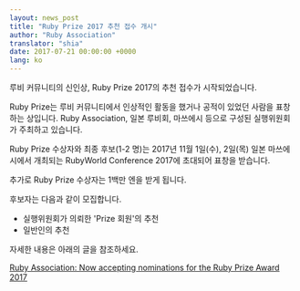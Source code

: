 ```yaml
---
layout: news_post
title: "Ruby Prize 2017 추천 접수 개시"
author: "Ruby Association"
translator: "shia"
date: 2017-07-21 00:00:00 +0000
lang: ko
---
```


루비 커뮤니티의 신인상, Ruby Prize 2017의 추천 접수가 시작되었습니다.

Ruby Prize는 루비 커뮤니티에서 인상적인 활동을 했거나 공적이 있었던 사람을
표창하는 상입니다. Ruby Association, 일본 루비회, 마쓰에시 등으로 구성된
실행위원회가 주최하고 있습니다.

Ruby Prize 수상자와 최종 후보(1-2 명)는 2017년 11월 1일(수), 2일(목) 일본
마쓰에시에서 개최되는 RubyWorld Conference 2017에 초대되어 표창을 받습니다.

추가로 Ruby Prize 수상자는 1백만 엔을 받게 됩니다.

후보자는 다음과 같이 모집합니다.

* 실행위원회가 의뢰한 'Prize 회원'의 추천
* 일반인의 추천

자세한 내용은 아래의 글을 참조하세요.

[Ruby Association: Now accepting nominations for the Ruby Prize Award 2017](http://www.ruby.or.jp/rubyprize2017/about_en.html)
